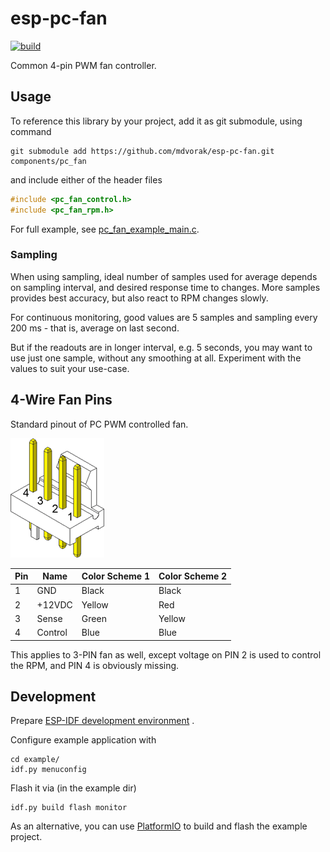 # esp-pc-fan

[![build](https://github.com/mdvorak/esp-pc-fan/actions/workflows/build.yml/badge.svg)](https://github.com/mdvorak/esp-pc-fan/actions/workflows/build.yml)

Common 4-pin PWM fan controller.

## Usage

To reference this library by your project, add it as git submodule, using command

```shell
git submodule add https://github.com/mdvorak/esp-pc-fan.git components/pc_fan
```

and include either of the header files

```c
#include <pc_fan_control.h>
#include <pc_fan_rpm.h>
```

For full example, see [pc_fan_example_main.c](./example/main/pc_fan_example_main.c).

### Sampling

When using sampling, ideal number of samples used for average depends on sampling interval, and desired response time to
changes. More samples provides best accuracy, but also react to RPM changes slowly.

For continuous monitoring, good values are 5 samples and sampling every 200 ms - that is, average on last second.

But if the readouts are in longer interval, e.g. 5 seconds, you may want to use just one sample, without any smoothing
at all. Experiment with the values to suit your use-case.

## 4-Wire Fan Pins

Standard pinout of PC PWM controlled fan.

![Fan Connector](./assets/connector_mb_4pin_header.png)

| Pin | Name    | Color Scheme 1 | Color Scheme 2 |
|-----|---------|----------------|----------------|
| 1   | GND     | Black          | Black          |
| 2   | +12VDC  | Yellow         | Red            |
| 3   | Sense   | Green          | Yellow         |
| 4   | Control | Blue           | Blue           |

This applies to 3-PIN fan as well, except voltage on PIN 2 is used to control the RPM, and PIN 4 is obviously missing.

## Development

Prepare [ESP-IDF development environment](https://docs.espressif.com/projects/esp-idf/en/latest/esp32/get-started/index.html#get-started-get-prerequisites)
.

Configure example application with

```
cd example/
idf.py menuconfig
```

Flash it via (in the example dir)

```
idf.py build flash monitor
```

As an alternative, you can use [PlatformIO](https://docs.platformio.org/en/latest/core/installation.html) to build and
flash the example project.
